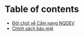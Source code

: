 # Table of contents

* [Đôi chút về Cẩm nang NQDEV](README.md)
* [Chính sách bảo mật](chinh-sach-bao-mat.md)
